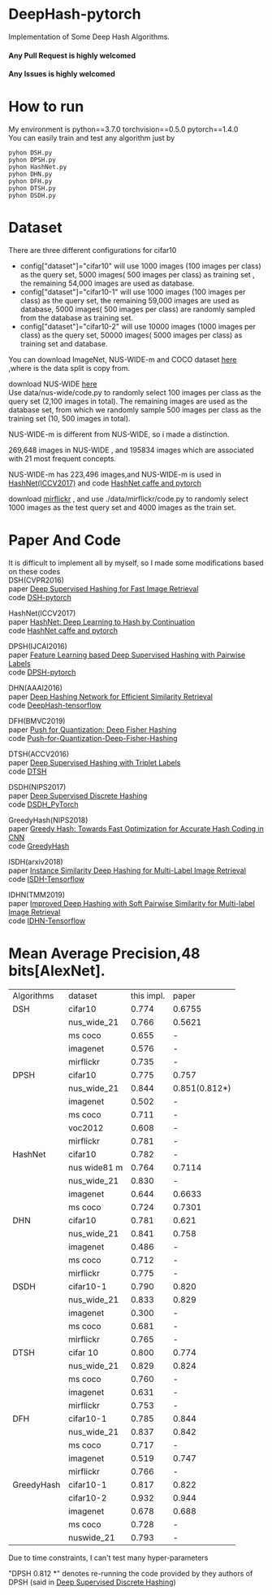 # DeepHash-pytorch
Implementation of Some Deep Hash Algorithms.
#### Any Pull Request is highly welcomed

#### Any Issues is highly welcomed

# How to run
My environment is python==3.7.0  torchvision==0.5.0  pytorch==1.4.0  
You can easily train and test any algorithm just by
```
pyhon DSH.py  
pyhon DPSH.py  
pyhon HashNet.py  
pyhon DHN.py  
pyhon DFH.py  
pyhon DTSH.py   
pyhon DSDH.py  
```
 
# Dataset
There are three different configurations for cifar10  
- config["dataset"]="cifar10" will use 1000 images (100 images per class) as the query set, 5000 images( 500 images per class) as training set , the remaining 54,000 images are used as database.
- config["dataset"]="cifar10-1" will use 1000 images (100 images per class) as the query set, the remaining 59,000 images are used as database, 5000 images( 500 images per class) are randomly sampled from the database as training set.  
- config["dataset"]="cifar10-2" will use 10000 images (1000 images per class) as the query set, 50000 images( 5000 images per class) as training set and database.


You can download  ImageNet, NUS-WIDE-m and COCO dataset [here](https://github.com/thuml/HashNet/tree/master/pytorch)  
,where is the data split is copy from.

download   NUS-WIDE [here](https://github.com/TreezzZ/DSDH_PyTorch)     
Use data/nus-wide/code.py to randomly select 100 images per class as the query set (2,100 images in total). The remaining images are
used as the database set, from which we randomly sample 500 images per class as the training set (10, 500 images
in total).
  
NUS-WIDE-m is different from  NUS-WIDE, so i made a distinction.  

269,648 images in NUS-WIDE , and 195834 images which are associated with 21 most frequent concepts.     

NUS-WIDE-m has 223,496 images,and  NUS-WIDE-m  is used in [HashNet(ICCV2017)](http://openaccess.thecvf.com/content_ICCV_2017/papers/Cao_HashNet_Deep_Learning_ICCV_2017_paper.pdf) and code [HashNet caffe and pytorch](https://github.com/thuml/HashNet)    

download [mirflickr](https://press.liacs.nl/mirflickr/mirdownload.html) , and use ./data/mirflickr/code.py to randomly select 1000 images as the test query set and 4000 images as the train set.
 
# Paper And Code
It is difficult to implement all by myself, so I made some modifications based on these codes  
DSH(CVPR2016)  
paper [Deep Supervised Hashing for Fast Image Retrieval](https://www.cv-foundation.org/openaccess/content_cvpr_2016/papers/Liu_Deep_Supervised_Hashing_CVPR_2016_paper.pdf)  
code [DSH-pytorch](https://github.com/weixu000/DSH-pytorch)

HashNet(ICCV2017)  
paper [HashNet: Deep Learning to Hash by Continuation](http://openaccess.thecvf.com/content_ICCV_2017/papers/Cao_HashNet_Deep_Learning_ICCV_2017_paper.pdf)  
code [HashNet caffe and pytorch](https://github.com/thuml/HashNet)

DPSH(IJCAI2016)  
paper [Feature Learning based Deep Supervised Hashing with Pairwise Labels](https://cs.nju.edu.cn/lwj/paper/IJCAI16_DPSH.pdf)   
code [DPSH-pytorch](https://github.com/jiangqy/DPSH-pytorch)

DHN(AAAI2016)  
paper [Deep Hashing Network for Efficient Similarity Retrieval](http://ise.thss.tsinghua.edu.cn/~mlong/doc/deep-hashing-network-aaai16.pdf)  
code [DeepHash-tensorflow](https://github.com/thulab/DeepHash)

DFH(BMVC2019)  
paper [Push for Quantization: Deep Fisher Hashing](https://arxiv.org/abs/1909.00206)  
code [Push-for-Quantization-Deep-Fisher-Hashing](https://github.com/liyunqianggyn/Push-for-Quantization-Deep-Fisher-Hashing)

DTSH(ACCV2016)  
paper [Deep Supervised Hashing with Triplet Labels](https://arxiv.org/abs/1612.03900)  
code [DTSH](https://github.com/Minione/DTSH)  

DSDH(NIPS2017)  
paper [Deep Supervised Discrete Hashing](https://papers.nips.cc/paper/6842-deep-supervised-discrete-hashing.pdf)  
code [DSDH_PyTorch](https://github.com/TreezzZ/DSDH_PyTorch)

GreedyHash(NIPS2018)  
paper [Greedy Hash: Towards Fast Optimization for Accurate Hash Coding in CNN](https://papers.nips.cc/paper/7360-greedy-hash-towards-fast-optimization-for-accurate-hash-coding-in-cnn.pdf)  
code [GreedyHash](https://github.com/ssppp/GreedyHash) 

ISDH(arxiv2018)  
paper [Instance Similarity Deep Hashing for Multi-Label Image Retrieval](https://arxiv.org/abs/1803.02987v1)  
code [ISDH-Tensorflow](https://github.com/pectinid16/ISDH-Tensorflow)

IDHN(TMM2019)  
paper [Improved Deep Hashing with Soft Pairwise Similarity for Multi-label Image Retrieval](https://arxiv.org/abs/1803.02987)  
code [IDHN-Tensorflow](https://github.com/pectinid16/IDHN)

# Mean Average Precision,48 bits[AlexNet].


<table>
    <tr>
        <td>Algorithms</td><td>dataset</td><td>this impl.</td><td>paper</td>
    </tr>
    <tr>
        <td >DSH</td><td >cifar10</td> <td >0.774</td> <td >0.6755</td>
    </tr>
    <tr>
        <td ></td><td >nus_wide_21</td> <td >0.766</td> <td >0.5621</td>
    </tr>
    <tr>
        <td ></td><td >ms coco</td> <td >0.655</td> <td >-</td>
    </tr>
    <tr>
        <td ></td><td >imagenet</td> <td >0.576</td> <td >-</td>
    </tr>
    <tr>
        <td ></td><td >mirflickr</td> <td >0.735</td> <td >-</td>
    </tr>
    <tr>
        <td >DPSH</td><td >cifar10</td> <td >0.775</td> <td >0.757</td>
    </tr>
    <tr>
        <td ></td><td >nus_wide_21</td> <td >0.844</td> <td >0.851(0.812*)</td>
    </tr>
    <tr>
        <td ></td><td >imagenet</td> <td >0.502</td> <td >-</td>
    </tr>
    <tr>
        <td ></td><td >ms coco</td> <td >0.711</td> <td >-</td>
    </tr>
    <tr>
        <td ></td><td >voc2012</td> <td >0.608</td> <td >-</td>
    </tr>
    <tr>
        <td ></td><td >mirflickr</td> <td >0.781</td> <td >-</td>
    </tr>
    <tr>
        <td >HashNet</td><td >cifar10</td> <td >0.782</td> <td >-</td>
    </tr>
    <tr>
        <td ></td><td >nus wide81 m</td> <td >0.764</td> <td >0.7114</td>
    </tr>
    <tr>
        <td ></td><td >nus_wide_21</td> <td >0.830</td> <td >-</td>
    </tr>
    <tr>
        <td ></td><td >imagenet</td> <td >0.644</td> <td >0.6633</td>
    </tr>
    <tr>
        <td ></td><td >ms coco</td> <td >0.724</td> <td >0.7301</td>
    </tr>
    <tr>
        <td >DHN</td><td >cifar10</td> <td >0.781</td> <td >0.621</td>
    </tr>
    <tr>
        <td ></td><td >nus_wide_21</td> <td >0.841</td> <td >0.758</td>
    </tr>
    <tr>
        <td ></td><td >imagenet</td> <td >0.486</td> <td >-</td>
    </tr>
    <tr>
        <td ></td><td >ms coco</td> <td >0.712</td> <td >-</td>
    </tr>
    <tr>
        <td ></td><td >mirflickr</td> <td >0.775</td> <td >-</td>
    </tr>
    <tr>
        <td >DSDH</td><td >cifar10-1</td> <td >0.790</td> <td >0.820</td>
    </tr>
    <tr>
        <td ></td><td >nus_wide_21</td> <td >0.833</td> <td >0.829</td>
    </tr>
    <tr>
        <td ></td><td >imagenet</td> <td >0.300</td> <td >-</td>
    </tr>
    <tr>
        <td ></td><td >ms coco</td> <td >0.681</td> <td >-</td>
    </tr>
    <tr>
        <td ></td><td >mirflickr</td> <td >0.765</td> <td >-</td>
    </tr>
    <tr>
        <td >DTSH</td><td >cifar 10</td> <td >0.800</td> <td >0.774</td>
    </tr>
    <tr>
        <td ></td><td >nus_wide_21</td> <td >0.829</td> <td >0.824</td>
    </tr>
    <tr>
        <td ></td><td >ms coco</td> <td >0.760</td> <td >-</td>
    </tr>
    <tr>
        <td ></td><td >imagenet</td> <td >0.631</td> <td >-</td>
    </tr>
    <tr>
        <td ></td><td >mirflickr</td> <td >0.753</td> <td >-</td>
    </tr>
    <tr>
        <td >DFH</td><td >cifar10-1</td> <td >0.785</td> <td >0.844</td>
    </tr>
    <tr>
        <td ></td><td >nus_wide_21</td> <td >0.837</td> <td >0.842</td>
    </tr>
    <tr>
        <td ></td><td >ms coco</td> <td >0.717</td> <td >-</td>
    </tr>
    <tr>
        <td ></td><td >imagenet</td> <td >0.519</td> <td >0.747</td>
    </tr>
    <tr>
        <td ></td><td >mirflickr</td> <td >0.766</td> <td >-</td>
    </tr>
    <tr>
        <td >GreedyHash</td><td >cifar10-1</td> <td >0.817</td> <td >0.822</td>
    </tr>
    <tr>
        <td ></td><td >cifar10-2</td> <td >0.932</td> <td >0.944</td>
    </tr>
    <tr>
        <td ></td><td >imagenet</td> <td >0.678</td> <td >0.688</td>
    </tr>
    <tr>
        <td ></td><td >ms coco</td> <td >0.728</td> <td >-</td>
    </tr>
    <tr>
        <td ></td><td >nuswide_21</td> <td >0.793</td> <td >-</td>
    </tr>
</table>
Due to time constraints, I can't test many hyper-parameters  

"DPSH 0.812 *" denotes re-running the code provided by they authors of DPSH (said in [Deep Supervised Discrete Hashing](https://papers.nips.cc/paper/6842-deep-supervised-discrete-hashing.pdf))  

